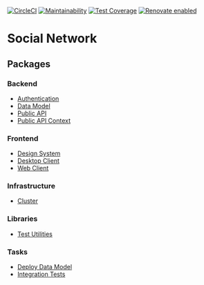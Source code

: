 [![CircleCI](https://circleci.com/gh/davidchristie/social-network.svg?style=svg)](https://circleci.com/gh/davidchristie/social-network)
[![Maintainability](https://api.codeclimate.com/v1/badges/a32339ac72c60b22b838/maintainability)](https://codeclimate.com/github/davidchristie/social-network/maintainability)
[![Test Coverage](https://api.codeclimate.com/v1/badges/a32339ac72c60b22b838/test_coverage)](https://codeclimate.com/github/davidchristie/social-network/test_coverage)
[![Renovate enabled](https://img.shields.io/badge/renovate-enabled-brightgreen.svg?style=flat)](https://renovatebot.com/)

# Social Network

## Packages

### Backend

* [Authentication](packages/backend/authentication)
* [Data Model](packages/backend/data-model)
* [Public API](packages/backend/public-api)
* [Public API Context](packages/backend/public-api-context)

### Frontend

* [Design System](packages/frontend/design-system)
* [Desktop Client](packages/frontend/desktop-client)
* [Web Client](packages/frontend/web-client)

### Infrastructure

* [Cluster](packages/infrastructure)

### Libraries

* [Test Utilities](packages/libraries/test-utilities)

### Tasks

* [Deploy Data Model](packages/tasks/deploy-data-model)
* [Integration Tests](packages/tasks/integration-tests)

